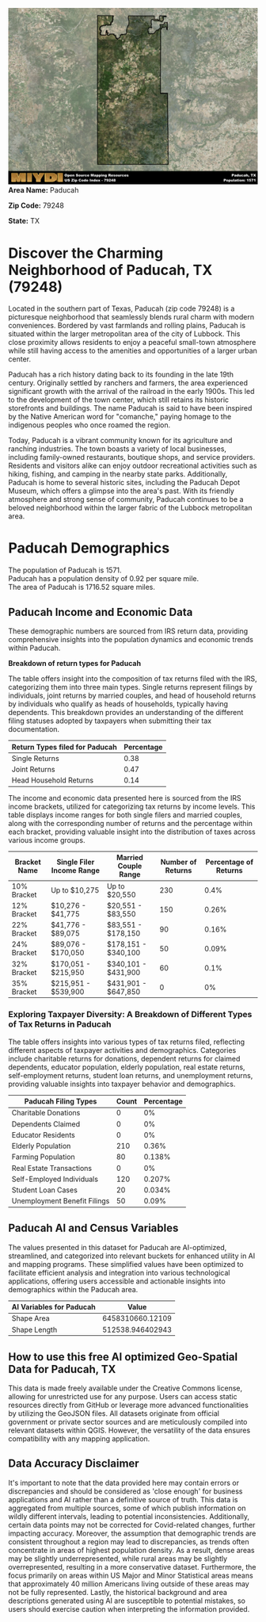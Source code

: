 ![Image Alt Text](../_images/79248.png)
**Area Name:** Paducah

**Zip Code:** 79248

**State:** TX


# Discover the Charming Neighborhood of Paducah, TX (79248)

Located in the southern part of Texas, Paducah (zip code 79248) is a picturesque neighborhood that seamlessly blends rural charm with modern conveniences. Bordered by vast farmlands and rolling plains, Paducah is situated within the larger metropolitan area of the city of Lubbock. This close proximity allows residents to enjoy a peaceful small-town atmosphere while still having access to the amenities and opportunities of a larger urban center.

Paducah has a rich history dating back to its founding in the late 19th century. Originally settled by ranchers and farmers, the area experienced significant growth with the arrival of the railroad in the early 1900s. This led to the development of the town center, which still retains its historic storefronts and buildings. The name Paducah is said to have been inspired by the Native American word for "comanche," paying homage to the indigenous peoples who once roamed the region.

Today, Paducah is a vibrant community known for its agriculture and ranching industries. The town boasts a variety of local businesses, including family-owned restaurants, boutique shops, and service providers. Residents and visitors alike can enjoy outdoor recreational activities such as hiking, fishing, and camping in the nearby state parks. Additionally, Paducah is home to several historic sites, including the Paducah Depot Museum, which offers a glimpse into the area's past. With its friendly atmosphere and strong sense of community, Paducah continues to be a beloved neighborhood within the larger fabric of the Lubbock metropolitan area.

# Paducah Demographics

The population of Paducah is 1571.  
Paducah has a population density of 0.92 per square mile.  
The area of Paducah is 1716.52 square miles.  

## Paducah Income and Economic Data

These demographic numbers are sourced from IRS return data, providing comprehensive insights into the population dynamics and economic trends within Paducah.

**Breakdown of return types for Paducah**

The table offers insight into the composition of tax returns filed with the IRS, categorizing them into three main types. Single returns represent filings by individuals, joint returns by married couples, and head of household returns by individuals who qualify as heads of households, typically having dependents. This breakdown provides an understanding of the different filing statuses adopted by taxpayers when submitting their tax documentation.

| Return Types filed for Paducah                              | Percentage          |
|----------------------------------------------------------|---------------------|
| Single Returns                                            | 0.38 |
| Joint Returns                                             | 0.47 |
| Head Household Returns                                    | 0.14 |

The income and economic data presented here is sourced from the IRS income brackets, utilized for categorizing tax returns by income levels. This table displays income ranges for both single filers and married couples, along with the corresponding number of returns and the percentage within each bracket, providing valuable insight into the distribution of taxes across various income groups.

| Bracket Name       | Single Filer Income Range | Married Couple Range | Number of Returns | Percentage of Returns |
|--------------------|----------------------------|----------------------|-------------------|-----------------------|
| 10% Bracket        | Up to $10,275              | Up to $20,550        | 230 | 0.4% |
| 12% Bracket        | $10,276 - $41,775          | $20,551 - $83,550    | 150 | 0.26% |
| 22% Bracket        | $41,776 - $89,075          | $83,551 - $178,150   | 90 | 0.16% |
| 24% Bracket        | $89,076 - $170,050         | $178,151 - $340,100  | 50 | 0.09% |
| 32% Bracket        | $170,051 - $215,950        | $340,101 - $431,900  | 60 | 0.1% |
| 35% Bracket        | $215,951 - $539,900        | $431,901 - $647,850  | 0 | 0% |

### Exploring Taxpayer Diversity: A Breakdown of Different Types of Tax Returns in Paducah

The table offers insights into various types of tax returns filed, reflecting different aspects of taxpayer activities and demographics. Categories include charitable returns for donations, dependent returns for claimed dependents, educator population, elderly population, real estate returns, self-employment returns, student loan returns, and unemployment returns, providing valuable insights into taxpayer behavior and demographics.

| Paducah Filing Types                    | Count | Percentage |
|--------------------------------------|-------|------------|
| Charitable Donations                 | 0 | 0% |
| Dependents Claimed                   | 0 | 0% |
| Educator Residents                   | 0 | 0% |
| Elderly Population                   | 210 | 0.36% |
| Farming Population                   | 80 | 0.138% |
| Real Estate Transactions             | 0 | 0% |
| Self-Employed Individuals            | 120 | 0.207% |
| Student Loan Cases                   | 20 | 0.034% |
| Unemployment Benefit Filings         | 50 | 0.09% |

## Paducah AI and Census Variables

The values presented in this dataset for Paducah are AI-optimized, streamlined, and categorized into relevant buckets for enhanced utility in AI and mapping programs. These simplified values have been optimized to facilitate efficient analysis and integration into various technological applications, offering users accessible and actionable insights into demographics within the Paducah area.

| AI Variables for Paducah | Value |
|-------------|-------|
| Shape Area | 6458310660.12109 |
| Shape Length | 512538.946402943 |

## How to use this free AI optimized Geo-Spatial Data for Paducah, TX

This data is made freely available under the Creative Commons license, allowing for unrestricted use for any purpose. Users can access static resources directly from GitHub or leverage more advanced functionalities by utilizing the GeoJSON files. All datasets originate from official government or private sector sources and are meticulously compiled into relevant datasets within QGIS. However, the versatility of the data ensures compatibility with any mapping application.

## Data Accuracy Disclaimer
It's important to note that the data provided here may contain errors or discrepancies and should be considered as 'close enough' for business applications and AI rather than a definitive source of truth. This data is aggregated from multiple sources, some of which publish information on wildly different intervals, leading to potential inconsistencies. Additionally, certain data points may not be corrected for Covid-related changes, further impacting accuracy. Moreover, the assumption that demographic trends are consistent throughout a region may lead to discrepancies, as trends often concentrate in areas of highest population density. As a result, dense areas may be slightly underrepresented, while rural areas may be slightly overrepresented, resulting in a more conservative dataset. Furthermore, the focus primarily on areas within US Major and Minor Statistical areas means that approximately 40 million Americans living outside of these areas may not be fully represented. Lastly, the historical background and area descriptions generated using AI are susceptible to potential mistakes, so users should exercise caution when interpreting the information provided.
